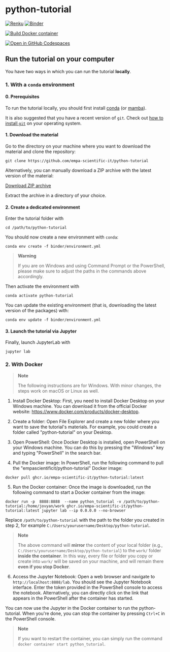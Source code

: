 # python-tutorial

[![Renku](https://renkulab.io/renku-badge.svg)](https://renkulab.io/v2/projects/empa-scientific-it/empa-it-python-tutorial/sessions/01JRT57GABCS15JB5NGNTQVTRB/start)
[![Binder](https://mybinder.org/badge_logo.svg)](https://mybinder.org/v2/gh/empa-scientific-it/python-tutorial.git/main?labpath=index.ipynb)

[![Build Docker container](https://github.com/empa-scientific-it/python-tutorial/actions/workflows/build-docker-image.yml/badge.svg)](https://github.com/empa-scientific-it/python-tutorial/actions/workflows/build-docker-image.yml)

[![Open in GitHub Codespaces](https://github.com/codespaces/badge.svg)](https://github.com/codespaces/new?hide_repo_select=true&ref=main&repo=593234387)

## Run the tutorial on your computer

You have two ways in which you can run the tutorial **locally**.

### 1. With a `conda` environment

#### 0. Prerequisites

To run the tutorial locally, you should first install [conda](https://docs.conda.io/en/latest/miniconda.html) (or [mamba](https://mamba.readthedocs.io/en/latest/installation/mamba-installation.html)).

It is also suggested that you have a recent version of `git`. Check out [how to install `git`](https://git-scm.com/book/en/v2/Getting-Started-Installing-Git) on your operating system.

#### 1. Download the material

Go to the directory on your machine where you want to download the material and clone the repository:

```console
git clone https://github.com/empa-scientific-it/python-tutorial
```

Alternatively, you can manually download a ZIP archive with the latest version of the material:

[Download ZIP archive](https://github.com/empa-scientific-it/python-tutorial/archive/refs/heads/main.zip)

Extract the archive in a directory of your choice.

#### 2. Create a dedicated environment

Enter the tutorial folder with

```console
cd /path/to/python-tutorial

```

You should now create a new environment with `conda`:

```console
conda env create -f binder/environment.yml
```

> **Warning**
>
> If you are on Windows and using Command Prompt or the PowerShell, please make sure to adjust the paths in the commands above accordingly.

Then activate the environment with

```console
conda activate python-tutorial
```

You can update the existing environment (that is, downloading the latest version of the packages) with:

```console
conda env update -f binder/environment.yml
```

#### 3. Launch the tutorial via Jupyter

Finally, launch JupyterLab with

```console
jupyter lab
```

### 2. With Docker

> **Note**
>
> The following instructions are for Windows. With minor changes, the steps work on macOS or Linux as well.

1. Install Docker Desktop: First, you need to install Docker Desktop on your Windows machine. You can download it from the official Docker website: https://www.docker.com/products/docker-desktop.

2. Create a folder: Open File Explorer and create a new folder where you want to save the tutorial's materials. For example, you could create a folder called "python-tutorial" on your Desktop.

3. Open PowerShell: Once Docker Desktop is installed, open PowerShell on your Windows machine. You can do this by pressing the "Windows" key and typing "PowerShell" in the search bar.

4. Pull the Docker image: In PowerShell, run the following command to pull the "empascientificit/python-tutorial" Docker image:

```console
docker pull ghcr.io/empa-scientific-it/python-tutorial:latest
```

5. Run the Docker container: Once the image is downloaded, run the following command to start a Docker container from the image:

```console
docker run -p  8888:8888  --name python_tutorial -v /path/to/python-tutorial:/home/jovyan/work ghcr.io/empa-scientific-it/python-tutorial:latest jupyter lab --ip 0.0.0.0 --no-browser
```

Replace `/path/to/python-tutorial` with the path to the folder you created in step 2, for example `C:/Users/yourusername/Desktop/python-tutorial`.

> **Note**
>
> The above command will **mirror** the content of your local folder (e.g., `C:/Users/yourusername/Desktop/python-tutorial`) to the `work/` folder **inside the container**. In this way, every file or folder you copy or create into `work/` will be saved on your machine, and will remain there **even if you stop Docker**.

6. Access the Jupyter Notebook: Open a web browser and navigate to `http://localhost:8888/lab`. You should see the Jupyter Notebook interface. Enter the token provided in the PowerShell console to access the notebook. Alternatively, you can directly click on the link that appears in the PowerShell after the container has started.

You can now use the Jupyter in the Docker container to run the python-tutorial. When you're done, you can stop the container by pressing `Ctrl+C` in the PowerShell console.

> **Note**
>
> If you want to restart the container, you can simply run the command `docker container start python_tutorial`.
